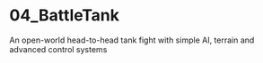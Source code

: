 # 04_BattleTank
An open-world head-to-head tank fight with simple AI, terrain and advanced control systems
